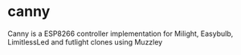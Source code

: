 # canny
Canny is a ESP8266 controller implementation for Milight, Easybulb, LimitlessLed and futlight clones using Muzzley
